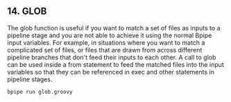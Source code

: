 ## 14. GLOB

The glob function is useful if you want to match a set of files as inputs to a pipeline stage and you are not able to achieve it using the normal Bpipe input variables. For example, in situations where you want to match a complicated set of files, or files that are drawn from across different pipeline branches that don't feed their inputs to each other. A call to glob can be used inside a from statement to feed the matched files into the input variables so that they can be referenced in exec and other statements in pipeline stages.

```
bpipe run glob.groovy
```